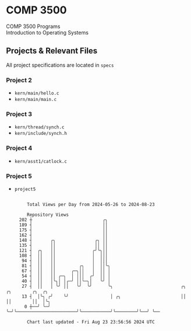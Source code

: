 # COMP 3500
COMP 3500 Programs  
Introduction to Operating Systems  
## Projects & Relevant Files
All project specifications are located in `specs`
### Project 2
- `kern/main/hello.c`
- `kern/main/main.c`
### Project 3
- `kern/thread/synch.c`
- `kern/include/synch.h`
### Project 4
- `kern/asst1/catlock.c`
### Project 5
- `project5`

```

        Total Views per Day from 2024-05-26 to 2024-08-23

        Repository Views
     202 ┼                           ╭╮
     189 ┤                           ││
     175 ┤                           ││
     162 ┤                           ││
     148 ┤       ╭╮               ╭╮ ││
     135 ┤       ││               ││ ││
     121 ┤  ╭╮   ││              ╭╯╰╮││
     108 ┤  ││   ││              │  │││
      94 ┤  ││   ││              │  │││
      81 ┤  ││   ││         ╭╮   │  ││╰╮
      67 ┤  ││   ││      ╭─╮││   │  ││ │
      54 ┤  ││   ││ ╭─╮  │ │││  ╭╯  ││ │
      40 ┤  ││   │╰╮│ │╭─╯ ││╰─╮│   ╰╯ │
      27 ┤  ││   │ ╰╯ ││   ╰╯  ╰╯      ╰╮                          ╭╮           ╭╮        ╭╮  ╭╮
      13 ┤  │╰╮ ╭╯    ╰╯                │ ╭╮                       ││           ││        ││  │╰╮
       0 ┼──╯ ╰─╯                       ╰─╯╰───────────────────────╯╰───────────╯╰────────╯╰──╯ ╰──

        Chart last updated - Fri Aug 23 23:56:56 2024 UTC
        
```

